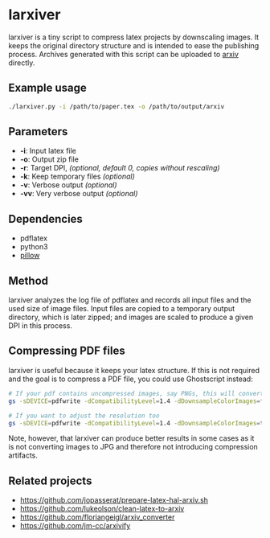 # larxiver
larxiver is a tiny script to compress latex projects by downscaling images. It keeps the original directory structure and is intended to ease the publishing process. Archives generated with this script can be uploaded to [arxiv](https://arxiv.org/) directly.

## Example usage

```Bash
./larxiver.py -i /path/to/paper.tex -o /path/to/output/arxiv
```

## Parameters

* **-i**: Input latex file
* **-o**: Output zip file
* **-r**: Target DPI, *(optional, default 0, copies without rescaling)*
* **-k**: Keep temporary files *(optional)*
* **-v**: Verbose output *(optional)*
* **-vv**: Very verbose output *(optional)*

## Dependencies

* pdflatex
* python3
* [pillow](https://pypi.org/project/Pillow/)

## Method

larxiver analyzes the log file of pdflatex and records all input files and the used size of image files. Input files are copied to a temporary output directory, which is later zipped; and images are scaled to produce a given DPI in this process.

## Compressing PDF files

larxiver is useful because it keeps your latex structure. If this is not required and the goal is to compress a PDF file, you could use Ghostscript instead:
```Bash
# If your pdf contains uncompressed images, say PNGs, this will convert them to JPG and reduce the file size significantly
gs -sDEVICE=pdfwrite -dCompatibilityLevel=1.4 -dDownsampleColorImages=false -dNOPAUSE -dBATCH -sOutputFile=paper_web.pdf paper.pdf

# If you want to adjust the resolution too
gs -sDEVICE=pdfwrite -dCompatibilityLevel=1.4 -dDownsampleColorImages=true -dColorImageResolution=150 -dNOPAUSE -dBATCH -sOutputFile=paper_web.pdf paper.pdf
```

Note, however, that larxiver can produce better results in some cases as it is not converting images to JPG and therefore not introducing compression artifacts.


## Related projects
* https://github.com/jopasserat/prepare-latex-hal-arxiv.sh
* https://github.com/lukeolson/clean-latex-to-arxiv
* https://github.com/floriangeigl/arxiv_converter
* https://github.com/jm-cc/arxivify
